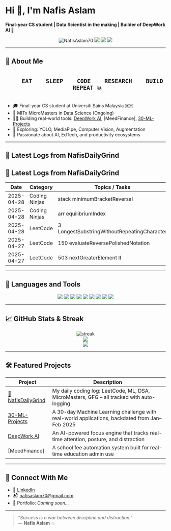 # Hi 👋, I'm Nafis Aslam  
**Final-year CS student | Data Scientist in the making | Builder of DeepWork AI 🧠**

<p align="center">
  <img src="https://komarev.com/ghpvc/?username=NafisAslam70&label=Profile%20views&color=0e75b6&style=flat" alt="NafisAslam70" />
  <a href="https://www.linkedin.com/in/nafis-aslam/"><img src="https://img.shields.io/badge/-LinkedIn-blue?style=flat&logo=linkedin" /></a>
  <a href="https://github.com/NafisAslam70?tab=repositories"><img src="https://img.shields.io/badge/-GitHub-000?style=flat&logo=github" /></a>
  <a href="mailto:nafisaslam70@gmail.com"><img src="https://img.shields.io/badge/-Email-red?style=flat&logo=gmail" /></a>
</p>

---

## 🧠 About Me

<p align="center">
  <strong><code style="font-size: 18px;">
    EAT &nbsp;&nbsp; SLEEP &nbsp;&nbsp; CODE &nbsp;&nbsp; RESEARCH &nbsp;&nbsp; BUILD &nbsp;&nbsp; REPEAT 💥  
  </code></strong>
</p>

- 🎓 Final-year CS student at Universiti Sains Malaysia 🇲🇾  
- 🧠 MITx MicroMasters in Data Science (Ongoing)  
- 👨‍💻 Building real-world tools: [DeepWork AI](https://github.com/NafisAslam70/DeepWork-AI), [MeedFinance], [30-ML-Projects](https://github.com/NafisAslam70/30-ML-Projects)  
- 🧪 Exploring: YOLO, MediaPipe, Computer Vision, Augmentation  
- 🌱 Passionate about AI, EdTech, and productivity ecosystems  

---
## 📅 Latest Logs from NafisDailyGrind

<!-- AUTO-LOG-START -->

## 📅 Latest Logs from NafisDailyGrind

| Date       | Category         | Topics / Tasks                             |
|------------|------------------|--------------------------------------------|
| 2025-04-28 | Coding Ninjas | stack minimumBracketReversal |
| 2025-04-28 | Coding Ninjas | arr equilibriumIndex |
| 2025-04-28 | LeetCode | 3 LongestSubstringWithoutRepeatingCharacter |
| 2025-04-27 | LeetCode | 150 evaluateReversePolishedNotation |
| 2025-04-27 | LeetCode | 503 nextGreaterElement II |

<!-- AUTO-LOG-END -->
---
## 🧰 Languages and Tools

<p align="center">
  <img src="https://img.shields.io/badge/Python-F8DC3E?style=flat&logo=python&logoColor=black" />
  <img src="https://img.shields.io/badge/React-20232A?style=flat&logo=react" />
  <img src="https://img.shields.io/badge/Next.js-000?style=flat&logo=next.js" />
  <img src="https://img.shields.io/badge/TailwindCSS-38B2AC?style=flat&logo=tailwind-css" />
  <img src="https://img.shields.io/badge/YOLOv8-FF0080?style=flat" />
  <img src="https://img.shields.io/badge/MediaPipe-orange?style=flat&logo=google" />
  <img src="https://img.shields.io/badge/Jupyter-F37626?style=flat&logo=jupyter" />
  <img src="https://img.shields.io/badge/MySQL-4479A1?style=flat&logo=mysql" />
  <img src="https://img.shields.io/badge/Git-F05032?style=flat&logo=git" />
</p>

---

## 📈 GitHub Stats & Streak

<p align="center">
  <img src="https://github-readme-streak-stats.herokuapp.com?user=NafisAslam70&theme=tokyonight&date_format=M%20j%5B%2C%20Y%5D" alt="streak" />
  <br />
  <img src="https://github-readme-stats.vercel.app/api?username=NafisAslam70&show_icons=true&theme=tokyonight&count_private=true" />
  <br />
  <img src="https://github-readme-stats.vercel.app/api/top-langs/?username=NafisAslam70&layout=compact&theme=tokyonight" />
</p>

---

## 🛠️ Featured Projects

| Project | Description |
|--------|-------------|
[📅 NafisDailyGrind](https://github.com/NafisAslam70/NafisDailyGrind) | My daily coding log: LeetCode, ML, DSA, MicroMasters, GFG – all tracked with auto-logging |
| [30-ML-Projects](https://github.com/NafisAslam70/30-ML-Projects) | A 30-day Machine Learning challenge with real-world applications, backdated from Jan–Feb 2025 |
| [DeepWork AI](https://github.com/NafisAslam70/DeepWork-AI) | An AI-powered focus engine that tracks real-time attention, posture, and distraction |
| [MeedFinance] | A school fee automation system built for real-time education admin use |

---

## 🔗 Connect With Me

- 🔗 [LinkedIn](https://www.linkedin.com/in/nafis-aslam/)
- 📬 nafisaslam70@gmail.com
- 🧠 Portfolio: _Coming soon..._

---

> _“Success is a war between discipline and distraction.”_  
> — **Nafis Aslam** 💥

